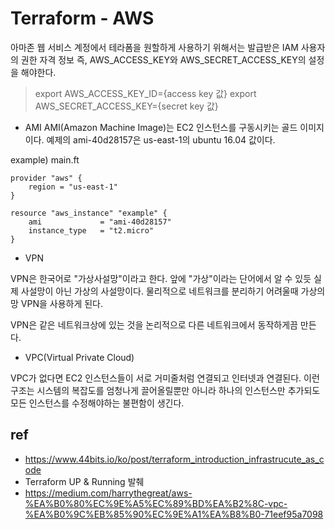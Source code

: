 # Terraform - AWS

아마존 웹 서비스 계정에서 테라폼을 원할하게 사용하기 위해서는 발급받은 IAM 사용자의 권한 자격 정보 즉, AWS_ACCESS_KEY와 AWS_SECRET_ACCESS_KEY의 설정을 해야한다.

> export AWS_ACCESS_KEY_ID={access key 값}
> export AWS_SECRET_ACCESS_KEY={secret key 값}

- AMI
AMI(Amazon Machine Image)는 EC2 인스턴스를 구동시키는 골드 이미지이다.
예제의 ami-40d28157은 us-east-1의 ubuntu 16.04 값이다.


example) main.ft
```
provider "aws" {
    region = "us-east-1"
}

resource "aws_instance" "example" {
    ami             = "ami-40d28157"
    instance_type   = "t2.micro"
}
```

- VPN

VPN은 한국어로 "가상사설망"이라고 한다. 앞에 "가상"이라는 단어에서 알 수 있듯 실제 사설망이 아닌 가상의 사설망이다. 물리적으로 네트워크를 분리하기 어려울때 가상의 망 VPN을 사용하게 된다.

VPN은 같은 네트워크상에 있는 것을 논리적으로 다른 네트워크에서 동작하게끔 만든다.

- VPC(Virtual Private Cloud)

VPC가 없다면 EC2 인스턴스들이 서로 거미줄처럼 연결되고 인터넷과 연결된다. 이런 구조는 시스템의 복잡도를 엄청나게 끌어올릴뿐만 아니라 하나의 인스턴스만 추가되도 모든 인스턴스를 수정해야하는 불편함이 생긴다.







## ref
- https://www.44bits.io/ko/post/terraform_introduction_infrastrucute_as_code
- Terraform UP & Running 발췌
- https://medium.com/harrythegreat/aws-%EA%B0%80%EC%9E%A5%EC%89%BD%EA%B2%8C-vpc-%EA%B0%9C%EB%85%90%EC%9E%A1%EA%B8%B0-71eef95a7098